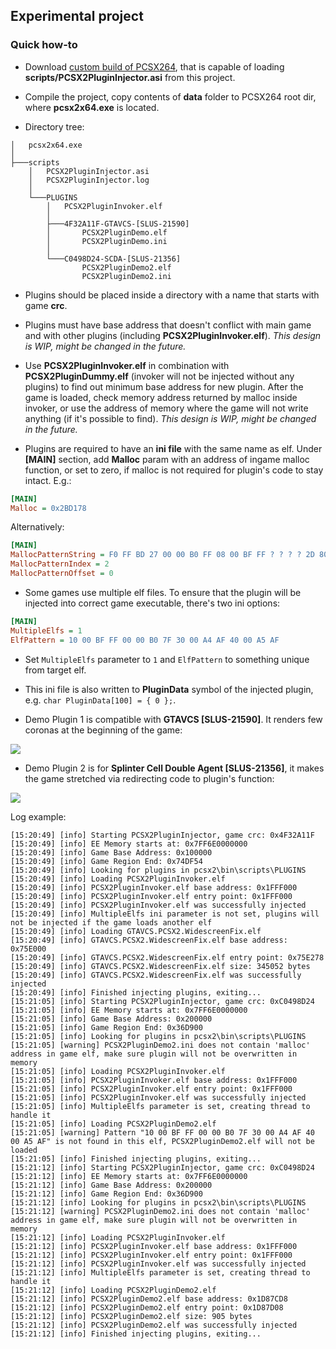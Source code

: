 ## Experimental project

### Quick how-to

 - Download [custom build of PCSX264](https://github.com/ThirteenAG/pcsx2/actions), that is capable of loading **scripts/PCSX2PluginInjector.asi** from this project.

- Compile the project, copy contents of **data** folder to PCSX264 root dir, where **pcsx2x64.exe** is located.

- Directory tree:

```
│   pcsx2x64.exe
│
├───scripts
    │   PCSX2PluginInjector.asi
    │   PCSX2PluginInjector.log
    │
    └───PLUGINS
        │   PCSX2PluginInvoker.elf
        │
        ├───4F32A11F-GTAVCS-[SLUS-21590]
        │       PCSX2PluginDemo.elf
        │       PCSX2PluginDemo.ini
        │
        └───C0498D24-SCDA-[SLUS-21356]
                PCSX2PluginDemo2.elf
                PCSX2PluginDemo2.ini
```

 - Plugins should be placed inside a directory with a name that starts with game **crc**.

 - Plugins must have base address that doesn't conflict with main game and with other plugins (including **PCSX2PluginInvoker.elf**). *This design is WIP, might be changed in the future.*

 - Use **PCSX2PluginInvoker.elf** in combination with **PCSX2PluginDummy.elf** (invoker will not be injected without any plugins) to find out minimum base address for new plugin. After the game is loaded, check memory address returned by malloc inside invoker, or use the address of memory where the game will not write anything (if it's possible to find). *This design is WIP, might be changed in the future.*

 - Plugins are required to have an **ini file** with the same name as elf. Under **[MAIN]** section, add **Malloc** param with an address of ingame malloc function, or set to zero, if malloc is not required for plugin's code to stay intact. E.g.:
 
 ```ini
[MAIN]
Malloc = 0x2BD178
 ```

 Alternatively:

 ```ini
[MAIN]
MallocPatternString = F0 FF BD 27 00 00 B0 FF 08 00 BF FF ? ? ? ? 2D 80 80 00 2D 28 00 02 ? ? ? ? 2D 20 40 00 00 00 B0 DF 08 00 BF DF 08 00 E0 03 10 00 BD 27
MallocPatternIndex = 2
MallocPatternOffset = 0
 ```

- Some games use multiple elf files. To ensure that the plugin will be injected into correct game executable, there's two ini options:

```ini
[MAIN]
MultipleElfs = 1
ElfPattern = 10 00 BF FF 00 00 B0 7F 30 00 A4 AF 40 00 A5 AF
```

- Set `MultipleElfs` parameter to `1` and `ElfPattern` to something unique from target elf. 

 - This ini file is also written to **PluginData** symbol of the injected plugin, e.g. `char PluginData[100] = { 0 };`.

- Demo Plugin 1 is compatible with **GTAVCS [SLUS-21590]**. It renders few coronas at the beginning of the game:

![](https://i.imgur.com/qYbBtr3.png)

- Demo Plugin 2 is for **Splinter Cell Double Agent [SLUS-21356]**, it makes the game stretched via redirecting code to plugin's function:

![](https://i.imgur.com/rBmx5Pc.png)

Log example:

```
[15:20:49] [info] Starting PCSX2PluginInjector, game crc: 0x4F32A11F
[15:20:49] [info] EE Memory starts at: 0x7FF6E0000000
[15:20:49] [info] Game Base Address: 0x100000
[15:20:49] [info] Game Region End: 0x74DF54
[15:20:49] [info] Looking for plugins in pcsx2\bin\scripts\PLUGINS
[15:20:49] [info] Loading PCSX2PluginInvoker.elf
[15:20:49] [info] PCSX2PluginInvoker.elf base address: 0x1FFF000
[15:20:49] [info] PCSX2PluginInvoker.elf entry point: 0x1FFF000
[15:20:49] [info] PCSX2PluginInvoker.elf was successfully injected
[15:20:49] [info] MultipleElfs ini parameter is not set, plugins will not be injected if the game loads another elf
[15:20:49] [info] Loading GTAVCS.PCSX2.WidescreenFix.elf
[15:20:49] [info] GTAVCS.PCSX2.WidescreenFix.elf base address: 0x75E000
[15:20:49] [info] GTAVCS.PCSX2.WidescreenFix.elf entry point: 0x75E278
[15:20:49] [info] GTAVCS.PCSX2.WidescreenFix.elf size: 345052 bytes
[15:20:49] [info] GTAVCS.PCSX2.WidescreenFix.elf was successfully injected
[15:20:49] [info] Finished injecting plugins, exiting...
[15:21:05] [info] Starting PCSX2PluginInjector, game crc: 0xC0498D24
[15:21:05] [info] EE Memory starts at: 0x7FF6E0000000
[15:21:05] [info] Game Base Address: 0x200000
[15:21:05] [info] Game Region End: 0x36D900
[15:21:05] [info] Looking for plugins in pcsx2\bin\scripts\PLUGINS
[15:21:05] [warning] PCSX2PluginDemo2.ini does not contain 'malloc' address in game elf, make sure plugin will not be overwritten in memory
[15:21:05] [info] Loading PCSX2PluginInvoker.elf
[15:21:05] [info] PCSX2PluginInvoker.elf base address: 0x1FFF000
[15:21:05] [info] PCSX2PluginInvoker.elf entry point: 0x1FFF000
[15:21:05] [info] PCSX2PluginInvoker.elf was successfully injected
[15:21:05] [info] MultipleElfs parameter is set, creating thread to handle it
[15:21:05] [info] Loading PCSX2PluginDemo2.elf
[15:21:05] [warning] Pattern "10 00 BF FF 00 00 B0 7F 30 00 A4 AF 40 00 A5 AF" is not found in this elf, PCSX2PluginDemo2.elf will not be loaded
[15:21:05] [info] Finished injecting plugins, exiting...
[15:21:12] [info] Starting PCSX2PluginInjector, game crc: 0xC0498D24
[15:21:12] [info] EE Memory starts at: 0x7FF6E0000000
[15:21:12] [info] Game Base Address: 0x200000
[15:21:12] [info] Game Region End: 0x36D900
[15:21:12] [info] Looking for plugins in pcsx2\bin\scripts\PLUGINS
[15:21:12] [warning] PCSX2PluginDemo2.ini does not contain 'malloc' address in game elf, make sure plugin will not be overwritten in memory
[15:21:12] [info] Loading PCSX2PluginInvoker.elf
[15:21:12] [info] PCSX2PluginInvoker.elf base address: 0x1FFF000
[15:21:12] [info] PCSX2PluginInvoker.elf entry point: 0x1FFF000
[15:21:12] [info] PCSX2PluginInvoker.elf was successfully injected
[15:21:12] [info] MultipleElfs parameter is set, creating thread to handle it
[15:21:12] [info] Loading PCSX2PluginDemo2.elf
[15:21:12] [info] PCSX2PluginDemo2.elf base address: 0x1D87CD8
[15:21:12] [info] PCSX2PluginDemo2.elf entry point: 0x1D87D08
[15:21:12] [info] PCSX2PluginDemo2.elf size: 905 bytes
[15:21:12] [info] PCSX2PluginDemo2.elf was successfully injected
[15:21:12] [info] Finished injecting plugins, exiting...
```